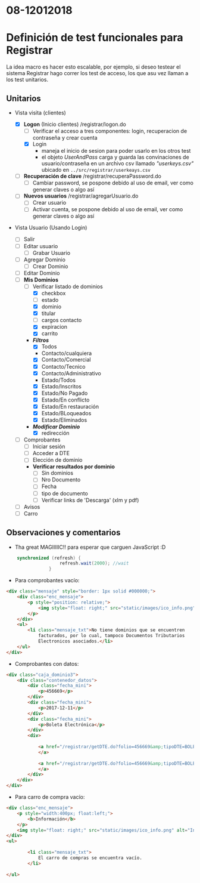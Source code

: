 # 08-12012018

# Definición de test funcionales para Registrar
La idea macro es hacer esto escalable, por ejemplo, si deseo testear el sistema Registrar hago correr los test de acceso, los que asu vez llaman a los test unitarios.

## Unitarios
- Vista visita (clientes)

	- [x] **Logon** (Inicio clientes) /registrar/logon.do
		- [ ] Verificar el acceso a tres componentes: login, recuperacion de contraseña y crear cuenta
		- [x] Login
			- maneja el inicio de sesion para poder usarlo en los otros test
			- el objeto _UserAndPass_ carga y guarda las convinaciones de usuario/contraseña en un archivo csv llamado _"userkeys.csv"_ ubicado en ```../src/registrar/userkeays.csv```


	- [ ] **Recuperación de clave** /registrar/recuperaPassword.do
		- [ ] Cambiar password, se pospone debido al uso de email, ver como generar claves o algo así
	- [ ] **Nuevos usuarios** /registrar/agregarUsuario.do
	  	- [ ] Crear usuario
	  	- [ ] Activar cuenta, se pospone debido al uso de email, ver como generar claves o algo así

- Vista Usuario (Usando Login)
	- [ ] Salir
	- [ ] Editar usuario
		- [ ] Grabar Usuario
	- [ ] Agregar Dominio
		- [ ] Crear Dominio
	- [ ] Editar Dominio
	- [ ] **Mis Dominios**
		- [ ] Verificar listado de dominios 
			- [x] checkbox
			- [ ] estado
			- [x] dominio
			- [x] titular
			- [ ] cargos contacto
			- [x] expiracion
			- [x] carrito
		- ***Filtros***
			- [x] Todos
			- Contacto/cualquiera
			- [x] Contacto/Comercial
			- [x] Contacto/Tecnico
			- [x] Contacto/Administrativo
			- Estado/Todos
			- [x] Estado/Inscritos
			- [x] Estado/No Pagado
			- [x] Estado/En conflicto
			- [x] Estado/En restauración
			- [x] Estado/BLoqueados
			- [x] Estado/Eliminados
		- ***Modificar Dominio***
			- [x] redirección
	- [ ] Comprobantes
		- [ ] Iniciar sesión
		- [ ] Acceder a DTE
		- [ ] Elección de dominio
		- **Verificar resultados por dominio**
			- [ ] Sin dominios
			- [ ] Nro Documento
			- [ ] Fecha
			- [ ] tipo de documento
			- [ ] Verificar links de 'Descarga' (xlm y pdf)
	- [ ] Avisos
	- [ ] Carro

## Observaciones y comentarios

- Tha great MAGIIIIIC!! para esperar que carguen JavaScript :D
```java
	synchronized (refresh) {
		            refresh.wait(2000); //wait
		        }
```

- Para comprobantes vacío:

```html
<div class="mensaje" style="border: 1px solid #000000;">
	<div class="enc_mensaje">
		<p style="position: relative;">
			<img style="float: right;" src="static/images/ico_info.png" alt="Información"> <big><b>Información</b> </big>
		</p>
	</div>
	<ul>
		<li class="mensaje_txt">No tiene dominios que se encuentren
			facturados, por lo cual, tampoco Documentos Tributarios
			Electronicos asociados.</li>
	</ul>
</div>	
```

- Comprobantes con datos:

```html			
<div class="caja_dominio3">
	<div class="contenedor_datos">
		<div class="fecha_mini">
			<p>456669</p>
		</div>
		<div class="fecha_mini">
			<p>2017-12-11</p>
		</div>
		<div class="fecha_mini">
			<p>Boleta Electrónica</p>
		</div>
		<div>
			
			<a href="/registrar/getDTE.do?folio=456669&amp;tipoDTE=BOLETA&amp;idDominio=2587935&amp;format=XML"> <img src="static/images/icon_xml.png" alt="Descargar XML" title="Descargar XML" style="border: none;">
			</a>
			
			<a href="/registrar/getDTE.do?folio=456669&amp;tipoDTE=BOLETA&amp;idDominio=2587935&amp;format=PDF"> <img src="static/images/icon_pdf.png" alt="Descargar PDF" title="Descargar PDF" style="border: none;">
			</a>
		</div>
	</div>
</div>			
```

- Para carro de compra vacío:
```html			
<div class="enc_mensaje">
	<p style="width:400px; float:left;">					 
		<b>Información</b>
	</p>
	<img style="float: right;" src="static/images/ico_info.png" alt="Información"> 
</div>
<ul>
	
		<li class="mensaje_txt">						
			El carro de compras se encuentra vacío.
		</li>
	
</ul>
```